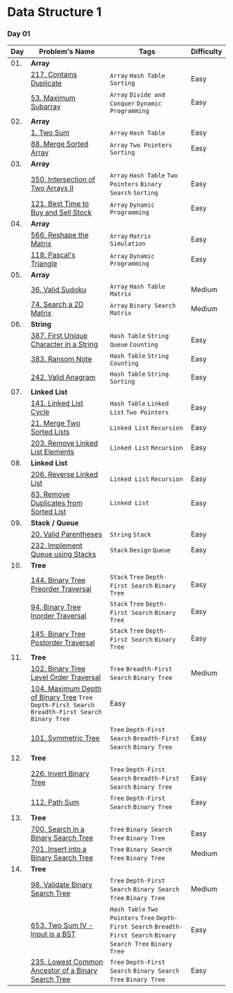 # Data Structure 1

### Day 01

| Day | Problem's Name | Tags | Difficulty | 
| --- | -------------- | ---- | ---------- |
| 01. | **Array** |||
|     | [217. Contains Duplicate](https://leetcode.com/problems/contains-duplicate/) | `Array` `Hash Table` `Sorting` | Easy |
|     | [53. Maximum Subarray](https://leetcode.com/problems/maximum-subarray/) | `Array` `Divide and Conquer` `Dynamic Programming` | Easy |
| 02. | **Array** |||
|     | [1. Two Sum](https://leetcode.com/problems/two-sum/) | `Array` `Hash Table` | Easy |
|     | [88. Merge Sorted Array](https://leetcode.com/problems/merge-sorted-array/) | `Array` `Two Pointers` `Sorting` | Easy |
| 03. | **Array** |||
|     | [350. Intersection of Two Arrays II](https://leetcode.com/problems/intersection-of-two-arrays-ii/) | `Array` `Hash Table` `Two Pointers` `Binary Search` `Sorting` | Easy |
|     | [121. Best Time to Buy and Sell Stock](https://leetcode.com/problems/best-time-to-buy-and-sell-stock/) | `Array` `Dynamic Programming` | Easy |
| 04. | **Array** |||
|     | [566. Reshape the Matrix]() | `Array` `Matrix` `Simulation` | Easy |
|     | [118. Pascal's Triangle]() | `Array` `Dynamic Programming` | Easy |
| 05. | **Array** |||
|     | [36. Valid Sudoku]() | `Array` `Hash Table` `Matrix` | Medium |
|     | [74. Search a 2D Matrix]() | `Array` `Binary Search` `Matrix` | Medium |
| 06. | **String** |||
|     | [387. First Unique Character in a String]() | `Hash Table` `String` `Queue` `Counting` | Easy |
|     | [383. Ransom Note]() | `Hash Table` `String` `Counting` | Easy |
|     | [242. Valid Anagram]() | `Hash Table` `String` `Sorting` | Easy |
| 07. | **Linked List** |||
|     | [141. Linked List Cycle]() | `Hash Table` `Linked List` `Two Pointers` | Easy |
|     | [21. Merge Two Sorted Lists]() | `Linked List` `Recursion` | Easy |
|     | [203. Remove Linked List Elements]() | `Linked List` `Recursion` | Easy |
| 08. | **Linked List** |||
|     | [206. Reverse Linked List]() | `Linked List` `Recursion` | Easy |
|     | [83. Remove Duplicates from Sorted List]() | `Linked List` | Easy |
| 09. | **Stack / Queue** |||
|     | [20. Valid Parentheses]() | `String` `Stack` | Easy |
|     | [232. Implement Queue using Stacks]() | `Stack` `Design` `Queue` | Easy |
| 10. | **Tree** |||
|     | [144. Binary Tree Preorder Traversal]() | `Stack` `Tree` `Depth-First Search` `Binary Tree` | Easy |
|     | [94. Binary Tree Inorder Traversal]() | `Stack` `Tree` `Depth-First Search` `Binary Tree` | Easy |
|     | [145. Binary Tree Postorder Traversal]() | `Stack` `Tree` `Depth-First Search` `Binary Tree` | Easy |
| 11. | **Tree** |||
|     | [102. Binary Tree Level Order Traversal]() |`Tree` `Breadth-First Search` `Binary Tree` | Medium |
|     | [104. Maximum Depth of Binary Tree]() `Tree` `Depth-First Search` `Breadth-First Search` `Binary Tree` | Easy |
|     | [101. Symmetric Tree]() | `Tree` `Depth-First Search` `Breadth-First Search` `Binary Tree` | Easy |
| 12. | **Tree** |||
|     | [226. Invert Binary Tree]() | `Tree` `Depth-First Search` `Breadth-First Search` `Binary Tree` | Easy |
|     | [112. Path Sum]() | `Tree` `Depth-First Search` `Binary Tree` | Easy |
| 13. | **Tree** |||
|     | [700. Search in a Binary Search Tree]() | `Tree` `Binary Search Tree` `Binary Tree` | Easy |
|     | [701. Insert into a Binary Search Tree]() | `Tree` `Binary Search Tree` `Binary Tree` | Medium |
| 14. | **Tree** |||
|     | [98. Validate Binary Search Tree]() | `Tree` `Depth-First Search` `Binary Search Tree` `Binary Tree` | Medium |
|     | [653. Two Sum IV - Input is a BST]() | `Hash Table` `Two Pointers` `Tree` `Depth-First Search` `Breadth-First Search` `Binary Search Tree` `Binary Tree` | Easy |
|     | [235. Lowest Common Ancestor of a Binary Search Tree]() | `Tree` `Depth-First Search` `Binary Search Tree` `Binary Tree` | Easy |
